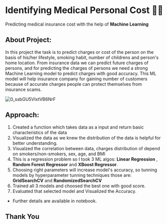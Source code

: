 # Identifying Medical Personal Cost 🏥💊
Predicting medical insurance cost with the help of **Machine Learning**

## About Project:
    
 In this project the task is to predict charges or cost of the person on the basis of his/her lifestyle, smoking habit, number of childrens and person's home location.
 From insurance data we can predict future charges of persons, and for predicting the charges of persons we need a strong Machine Learning model to predict charges with good accuracy.
 This ML model will help insurance company for gaining number of customers because of accurate charges people can protect themselves from insurance scams.
 
![0_ssbGU5VIxtVB6NrF](https://github.com/shivCan99/Identifying-Medical-Cost/assets/107194536/e5e7e04d-e09c-4b02-a93c-7f0967581675)
 
 ## Approach:
 
 1. Created a function which takes data as a input and return basic characteristics of the data
 2. Visualized the data as we knew the distribution of the data is helpful for better understanding.
 3. Visualzed the correlation between data, charges distribution of depend on smokers/non-smokers, sex, age, and BMI
 4. This is a regression problem so I took 3 ML algos: **Linear Regression** , **Random Forest Regressor** and **XBoost Regressor**.
 5. Choosing right parameters will increase model's accuracy, so tunning models by hyperparameter tunning techniques those are: **GridSearchCV** and **RandomizedSearchCV**
 6. Trained all 3 models and choosed the best one with good score.
 7. Evaluated that selected model and Visualized the Accuracy.

- Further details are available in notebook.
 
 ## Thank You
